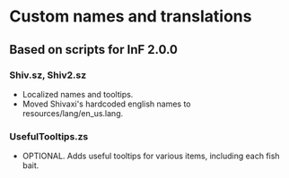 # Custom names and translations
## Based on scripts for InF 2.0.0
### Shiv.sz, Shiv2.sz
- Localized names and tooltips.  
- Moved Shivaxi's hardcoded english names to resources/lang/en_us.lang.  

### UsefulTooltips.zs
- OPTIONAL. Adds useful tooltips for various items, including each fish bait.
